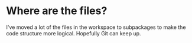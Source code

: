 # Where are the files?

I've moved a lot of the files in the workspace to subpackages to make the code structure more logical. Hopefully Git can keep up.
